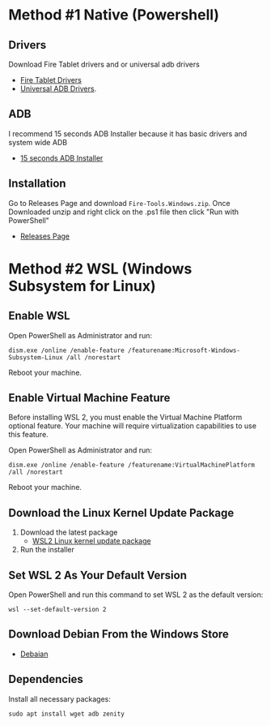 # Method #1 Native (Powershell)
## Drivers
Download Fire Tablet drivers and or universal adb drivers 
- [Fire Tablet Drivers](https://developer.amazon.com/docs/fire-tablets/connecting-adb-to-device.html)
- [Universal ADB Drivers](https://adb.clockworkmod.com/).

## ADB
I recommend 15 seconds ADB Installer because it has basic drivers and system wide ADB
- [15 seconds ADB Installer](https://forum.xda-developers.com/attachment.php?attachmentid=4623157&d=1540039037)

## Installation
Go to Releases Page and download `Fire-Tools.Windows.zip`. Once Downloaded unzip and right click on the .ps1 file then click "Run with PowerShell"
- [Releases Page](https://github.com/mrhaydendp/Fire-Tools/releases)

# Method #2 WSL (Windows Subsystem for Linux)

## Enable WSL
Open PowerShell as Administrator and run:
```
dism.exe /online /enable-feature /featurename:Microsoft-Windows-Subsystem-Linux /all /norestart
```
Reboot your machine.

## Enable Virtual Machine Feature
Before installing WSL 2, you must enable the Virtual Machine Platform optional feature. Your machine will require virtualization capabilities to use this feature.

Open PowerShell as Administrator and run:
```
dism.exe /online /enable-feature /featurename:VirtualMachinePlatform /all /norestart
```
Reboot your machine.

## Download the Linux Kernel Update Package
1. Download the latest package
   - [WSL2 Linux kernel update package](https://wslstorestorage.blob.core.windows.net/wslblob/wsl_update_x64.msi)
2. Run the installer

## Set WSL 2 As Your Default Version
Open PowerShell and run this command to set WSL 2 as the default version:
```
wsl --set-default-version 2
```

## Download Debian From the Windows Store
- [Debaian](https://www.microsoft.com/store/apps/9MSVKQC78PK6)

## Dependencies
Install all necessary packages:
```
sudo apt install wget adb zenity
```

